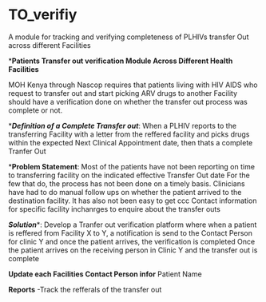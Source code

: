 # TO_verifiy
 A module for tracking and verifying completeness of PLHIVs transfer Out across different Facilities
 
 ***Patients Transfer out verification Module Across Different Health Facilities**

MOH Kenya through Nascop requires that patients living with HIV AIDS who request to transfer out and start picking ARV drugs to another Facility should have 
a verification done on whether the transfer out process was complete or not.

****Definition of a Complete Transfer out***:
When a PLHIV reports to the transferring Facility with a letter from the reffered facility and picks drugs within the expected Next Clinical Appointment date,
 then thats a complete Tranfer Out


*****Problem Statement****:
Most of the patients have not been reporting on time to transferring facility on the indicated effective Transfer Out date 
For the few that do, the process has not been done on a timely basis.
Clinicians have had to do manual follow ups on whether the patient arrived to the destination facility.
It has also not been easy to get ccc Contact information for specific facility inchanrges to enquire about the transfer outs

*****Solution******:
Develop a Tranfer out verification platform where when a patient is reffered from Facility X to Y, a notification is send to the Contact Person for clinic Y
and once the patient arrives, the verification is completed
Once the patient arrives on the receiving person in Clinic Y and the transfer out is complete

**Update each Facilities Contact Person infor**
Patient Name


**Reports**
-Track the refferals of the transfer out
